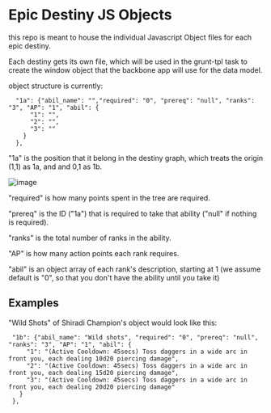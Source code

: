 **Epic Destiny JS Objects**
===========================

this repo is meant to house the individual Javascript Object files for each epic destiny.

Each destiny gets its own file, which will be used in the grunt-tpl task to create the window object that the backbone app will use for the data model.

object structure is currently:

	  "1a": {"abil_name": "","required": "0", "prereq": "null", "ranks": "3", "AP": "1", "abil": {
	      "1": "", 
	      "2": "", 
	      "3": ""
	    }
	  },
  
"1a" is the position that it belong in the destiny graph, which treats the origin (1,1) as 1a, and and 0,1 as 1b.

![image](http://jeffharnois.com/images/graph.gif)

"required" is how many points spent in the tree are required.

"prereq" is the ID ("1a") that is required to take that ability ("null" if nothing is required).

"ranks" is the total number of ranks in the ability.

"AP" is how many action points each rank requires.

"abil" is an object array of each rank's description, starting at 1 (we assume default is "0", so that you don't have the ability until you take it)

Examples
--------
"Wild Shots" of Shiradi Champion's object would look like this:

	 "1b": {"abil_name": "Wild shots", "required": "0", "prereq": "null", "ranks": "3", "AP": "1", "abil": {
	     "1": "(Active Cooldown: 45secs) Toss daggers in a wide arc in front you, each dealing 10d20 piercing damage",
	     "2": "(Active Cooldown: 45secs) Toss daggers in a wide arc in front you, each dealing 15d20 piercing damage",
	     "3": "(Active Cooldown: 45secs) Toss daggers in a wide arc in front you, each dealing 20d20 piercing damage"
	   }
	 },